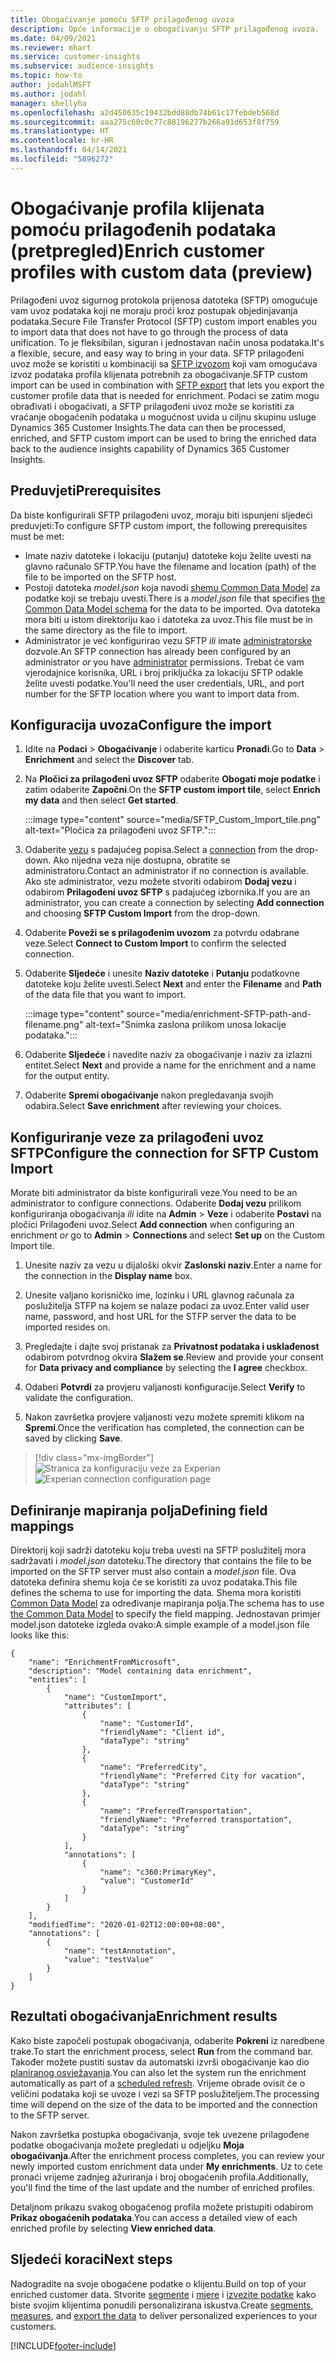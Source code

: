```yaml
---
title: Obogaćivanje pomoću SFTP prilagođenog uvoza
description: Opće informacije o obogaćivanju SFTP prilagođenog uvoza.
ms.date: 04/09/2021
ms.reviewer: mhart
ms.service: customer-insights
ms.subservice: audience-insights
ms.topic: how-to
author: jodahlMSFT
ms.author: jodahl
manager: shellyha
ms.openlocfilehash: a2d450635c19432bdd88db74b61c17febdeb568d
ms.sourcegitcommit: aaa275c60c0c77c88196277b266a91d653f8f759
ms.translationtype: HT
ms.contentlocale: hr-HR
ms.lasthandoff: 04/14/2021
ms.locfileid: "5896272"
---
```

# <a name="enrich-customer-profiles-with-custom-data-preview"></a><span data-ttu-id="331c2-103">Obogaćivanje profila klijenata pomoću prilagođenih podataka (pretpregled)</span><span class="sxs-lookup"><span data-stu-id="331c2-103">Enrich customer profiles with custom data (preview)</span></span>

<span data-ttu-id="331c2-104">Prilagođeni uvoz sigurnog protokola prijenosa datoteka (SFTP) omogućuje vam uvoz podataka koji ne moraju proći kroz postupak objedinjavanja podataka.</span><span class="sxs-lookup"><span data-stu-id="331c2-104">Secure File Transfer Protocol (SFTP) custom import enables you to import data that does not have to go through the process of data unification.</span></span> <span data-ttu-id="331c2-105">To je fleksibilan, siguran i jednostavan način unosa podataka.</span><span class="sxs-lookup"><span data-stu-id="331c2-105">It's a flexible, secure, and easy way to bring in your data.</span></span> <span data-ttu-id="331c2-106">SFTP prilagođeni uvoz može se koristiti u kombinaciji sa [SFTP izvozom](export-sftp.md) koji vam omogućava izvoz podataka profila klijenata potrebnih za obogaćivanje.</span><span class="sxs-lookup"><span data-stu-id="331c2-106">SFTP custom import can be used in combination with [SFTP export](export-sftp.md) that lets you export the customer profile data that is needed for enrichment.</span></span> <span data-ttu-id="331c2-107">Podaci se zatim mogu obrađivati i obogaćivati, a SFTP prilagođeni uvoz može se koristiti za vraćanje obogaćenih podataka u mogućnost uvida u ciljnu skupinu usluge Dynamics 365 Customer Insights.</span><span class="sxs-lookup"><span data-stu-id="331c2-107">The data can then be processed, enriched, and SFTP custom import can be used to bring the enriched data back to the audience insights capability of Dynamics 365 Customer Insights.</span></span>

## <a name="prerequisites"></a><span data-ttu-id="331c2-108">Preduvjeti</span><span class="sxs-lookup"><span data-stu-id="331c2-108">Prerequisites</span></span>

<span data-ttu-id="331c2-109">Da biste konfigurirali SFTP prilagođeni uvoz, moraju biti ispunjeni sljedeći preduvjeti:</span><span class="sxs-lookup"><span data-stu-id="331c2-109">To configure SFTP custom import, the following prerequisites must be met:</span></span>

- <span data-ttu-id="331c2-110">Imate naziv datoteke i lokaciju (putanju) datoteke koju želite uvesti na glavno računalo SFTP.</span><span class="sxs-lookup"><span data-stu-id="331c2-110">You have the filename and location (path) of the file to be imported on the SFTP host.</span></span>
- <span data-ttu-id="331c2-111">Postoji datoteka *model.json* koja navodi [shemu Common Data Model](/common-data-model/) za podatke koji se trebaju uvesti.</span><span class="sxs-lookup"><span data-stu-id="331c2-111">There is a *model.json* file that specifies [the Common Data Model schema](/common-data-model/) for the data to be imported.</span></span> <span data-ttu-id="331c2-112">Ova datoteka mora biti u istom direktoriju kao i datoteka za uvoz.</span><span class="sxs-lookup"><span data-stu-id="331c2-112">This file must be in the same directory as the file to import.</span></span>
- <span data-ttu-id="331c2-113">Administrator je već konfigurirao vezu SFTP *ili* imate [administratorske](permissions.md#administrator) dozvole.</span><span class="sxs-lookup"><span data-stu-id="331c2-113">An SFTP connection has already been configured by an administrator *or* you have [administrator](permissions.md#administrator) permissions.</span></span> <span data-ttu-id="331c2-114">Trebat će vam vjerodajnice korisnika, URL i broj priključka za lokaciju SFTP odakle želite uvesti podatke.</span><span class="sxs-lookup"><span data-stu-id="331c2-114">You'll need the user credentials, URL, and port number for the SFTP location where you want to import data from.</span></span>


## <a name="configure-the-import"></a><span data-ttu-id="331c2-115">Konfiguracija uvoza</span><span class="sxs-lookup"><span data-stu-id="331c2-115">Configure the import</span></span>

1. <span data-ttu-id="331c2-116">Idite na **Podaci** > **Obogaćivanje** i odaberite karticu **Pronađi**.</span><span class="sxs-lookup"><span data-stu-id="331c2-116">Go to **Data** > **Enrichment** and select the **Discover** tab.</span></span>

1. <span data-ttu-id="331c2-117">Na **Pločici za prilagođeni uvoz SFTP** odaberite **Obogati moje podatke** i zatim odaberite **Započni**.</span><span class="sxs-lookup"><span data-stu-id="331c2-117">On the **SFTP custom import tile**, select **Enrich my data** and then select **Get started**.</span></span>

   :::image type="content" source="media/SFTP_Custom_Import_tile.png" alt-text="Pločica za prilagođeni uvoz SFTP.":::

1. <span data-ttu-id="331c2-119">Odaberite [vezu](connections.md) s padajućeg popisa.</span><span class="sxs-lookup"><span data-stu-id="331c2-119">Select a [connection](connections.md) from the drop-down.</span></span> <span data-ttu-id="331c2-120">Ako nijedna veza nije dostupna, obratite se administratoru.</span><span class="sxs-lookup"><span data-stu-id="331c2-120">Contact an administrator if no connection is available.</span></span> <span data-ttu-id="331c2-121">Ako ste administrator, vezu možete stvoriti odabirom **Dodaj vezu** i odabirom **Prilagođeni uvoz SFTP** s padajućeg izbornika.</span><span class="sxs-lookup"><span data-stu-id="331c2-121">If you are an administrator, you can create a connection by selecting **Add connection** and choosing **SFTP Custom Import** from the drop-down.</span></span>

1. <span data-ttu-id="331c2-122">Odaberite **Poveži se s prilagođenim uvozom** za potvrdu odabrane veze.</span><span class="sxs-lookup"><span data-stu-id="331c2-122">Select **Connect to Custom Import** to confirm the selected connection.</span></span>

1.  <span data-ttu-id="331c2-123">Odaberite **Sljedeće** i unesite **Naziv datoteke** i **Putanju** podatkovne datoteke koju želite uvesti.</span><span class="sxs-lookup"><span data-stu-id="331c2-123">Select **Next** and enter the **Filename** and **Path** of the data file that you want to import.</span></span>

    :::image type="content" source="media/enrichment-SFTP-path-and-filename.png" alt-text="Snimka zaslona prilikom unosa lokacije podataka.":::

1. <span data-ttu-id="331c2-125">Odaberite **Sljedeće** i navedite naziv za obogaćivanje i naziv za izlazni entitet.</span><span class="sxs-lookup"><span data-stu-id="331c2-125">Select **Next** and provide a name for the enrichment and a name for the output entity.</span></span> 

1. <span data-ttu-id="331c2-126">Odaberite **Spremi obogaćivanje** nakon pregledavanja svojih odabira.</span><span class="sxs-lookup"><span data-stu-id="331c2-126">Select **Save enrichment** after reviewing your choices.</span></span>

## <a name="configure-the-connection-for-sftp-custom-import"></a><span data-ttu-id="331c2-127">Konfiguriranje veze za prilagođeni uvoz SFTP</span><span class="sxs-lookup"><span data-stu-id="331c2-127">Configure the connection for SFTP Custom Import</span></span> 

<span data-ttu-id="331c2-128">Morate biti administrator da biste konfigurirali veze.</span><span class="sxs-lookup"><span data-stu-id="331c2-128">You need to be an administrator to configure connections.</span></span> <span data-ttu-id="331c2-129">Odaberite **Dodaj vezu** prilikom konfiguriranja obogaćivanja *ili* idite na **Admin** > **Veze** i odaberite **Postavi** na pločici Prilagođeni uvoz.</span><span class="sxs-lookup"><span data-stu-id="331c2-129">Select **Add connection** when configuring an enrichment *or* go to **Admin** > **Connections** and select **Set up** on the Custom Import tile.</span></span>

1. <span data-ttu-id="331c2-130">Unesite naziv za vezu u dijaloški okvir **Zaslonski naziv**.</span><span class="sxs-lookup"><span data-stu-id="331c2-130">Enter a name for the connection in the **Display name** box.</span></span>

1. <span data-ttu-id="331c2-131">Unesite valjano korisničko ime, lozinku i URL glavnog računala za poslužitelja STFP na kojem se nalaze podaci za uvoz.</span><span class="sxs-lookup"><span data-stu-id="331c2-131">Enter valid user name, password, and host URL for the STFP server the data to be imported resides on.</span></span>

1. <span data-ttu-id="331c2-132">Pregledajte i dajte svoj pristanak za **Privatnost podataka i usklađenost** odabirom potvrdnog okvira **Slažem se**.</span><span class="sxs-lookup"><span data-stu-id="331c2-132">Review and provide your consent for **Data privacy and compliance** by selecting the **I agree** checkbox.</span></span>

1. <span data-ttu-id="331c2-133">Odaberi **Potvrdi** za provjeru valjanosti konfiguracije.</span><span class="sxs-lookup"><span data-stu-id="331c2-133">Select **Verify** to validate the configuration.</span></span>

1. <span data-ttu-id="331c2-134">Nakon završetka provjere valjanosti vezu možete spremiti klikom na **Spremi**.</span><span class="sxs-lookup"><span data-stu-id="331c2-134">Once the verification has completed, the connection can be saved by clicking **Save**.</span></span>

> [!div class="mx-imgBorder"]
   > <span data-ttu-id="331c2-135">![Stranica za konfiguraciju veze za Experian](media/enrichment-SFTP-connection.png "Stranica za konfiguraciju veze za Experian")</span><span class="sxs-lookup"><span data-stu-id="331c2-135">![Experian connection configuration page](media/enrichment-SFTP-connection.png "Experian connection configuration page")</span></span>


## <a name="defining-field-mappings"></a><span data-ttu-id="331c2-136">Definiranje mapiranja polja</span><span class="sxs-lookup"><span data-stu-id="331c2-136">Defining field mappings</span></span> 

<span data-ttu-id="331c2-137">Direktorij koji sadrži datoteku koju treba uvesti na SFTP poslužitelj mora sadržavati i *model.json* datoteku.</span><span class="sxs-lookup"><span data-stu-id="331c2-137">The directory that contains the file to be imported on the SFTP server must also contain a *model.json* file.</span></span> <span data-ttu-id="331c2-138">Ova datoteka definira shemu koja će se koristiti za uvoz podataka.</span><span class="sxs-lookup"><span data-stu-id="331c2-138">This file defines the schema to use for importing the data.</span></span> <span data-ttu-id="331c2-139">Shema mora koristiti [Common Data Model](/common-data-model/) za određivanje mapiranja polja.</span><span class="sxs-lookup"><span data-stu-id="331c2-139">The schema has to use [the Common Data Model](/common-data-model/) to specify the field mapping.</span></span> <span data-ttu-id="331c2-140">Jednostavan primjer model.json datoteke izgleda ovako:</span><span class="sxs-lookup"><span data-stu-id="331c2-140">A simple example of a model.json file looks like this:</span></span>

```
{
    "name": "EnrichmentFromMicrosoft",
    "description": "Model containing data enrichment",
    "entities": [
        {
            "name": "CustomImport",
            "attributes": [
                {
                    "name": "CustomerId",
                    "friendlyName": "Client id",
                    "dataType": "string"
                },
                {
                    "name": "PreferredCity",
                    "friendlyName": "Preferred City for vacation",
                    "dataType": "string"
                },
                {
                    "name": "PreferredTransportation",
                    "friendlyName": "Preferred transportation",
                    "dataType": "string"
                }
            ],
            "annotations": [
                {
                    "name": "c360:PrimaryKey",
                    "value": "CustomerId"
                }
            ]
        }
    ],
    "modifiedTime": "2020-01-02T12:00:00+08:00",
    "annotations": [
        {
            "name": "testAnnotation",
            "value": "testValue"
        }
    ]
}
```

## <a name="enrichment-results"></a><span data-ttu-id="331c2-141">Rezultati obogaćivanja</span><span class="sxs-lookup"><span data-stu-id="331c2-141">Enrichment results</span></span>

<span data-ttu-id="331c2-142">Kako biste započeli postupak obogaćivanja, odaberite **Pokreni** iz naredbene trake.</span><span class="sxs-lookup"><span data-stu-id="331c2-142">To start the enrichment process, select **Run** from the command bar.</span></span> <span data-ttu-id="331c2-143">Također možete pustiti sustav da automatski izvrši obogaćivanje kao dio [ planiranog osvježavanja](system.md#schedule-tab).</span><span class="sxs-lookup"><span data-stu-id="331c2-143">You can also let the system run the enrichment automatically as part of a [scheduled refresh](system.md#schedule-tab).</span></span> <span data-ttu-id="331c2-144">Vrijeme obrade ovisit će o veličini podataka koji se uvoze i vezi sa SFTP poslužiteljem.</span><span class="sxs-lookup"><span data-stu-id="331c2-144">The processing time will depend on the size of the data to be imported and the connection to the SFTP server.</span></span>

<span data-ttu-id="331c2-145">Nakon završetka postupka obogaćivanja, svoje tek uvezene prilagođene podatke obogaćivanja možete pregledati u odjeljku **Moja obogaćivanja**.</span><span class="sxs-lookup"><span data-stu-id="331c2-145">After the enrichment process completes, you can review your newly imported custom enrichment data under **My enrichments**.</span></span> <span data-ttu-id="331c2-146">Uz to ćete pronaći vrijeme zadnjeg ažuriranja i broj obogaćenih profila.</span><span class="sxs-lookup"><span data-stu-id="331c2-146">Additionally, you'll find the time of the last update and the number of enriched profiles.</span></span>

<span data-ttu-id="331c2-147">Detaljnom prikazu svakog obogaćenog profila možete pristupiti odabirom **Prikaz obogaćenih podataka**.</span><span class="sxs-lookup"><span data-stu-id="331c2-147">You can access a detailed view of each enriched profile by selecting **View enriched data**.</span></span>

## <a name="next-steps"></a><span data-ttu-id="331c2-148">Sljedeći koraci</span><span class="sxs-lookup"><span data-stu-id="331c2-148">Next steps</span></span>

<span data-ttu-id="331c2-149">Nadogradite na svoje obogaćene podatke o klijentu.</span><span class="sxs-lookup"><span data-stu-id="331c2-149">Build on top of your enriched customer data.</span></span> <span data-ttu-id="331c2-150">Stvorite [segmente](segments.md) i [mjere](measures.md) i [izvezite podatke](export-destinations.md) kako biste svojim klijentima ponudili personalizirana iskustva.</span><span class="sxs-lookup"><span data-stu-id="331c2-150">Create [segments](segments.md), [measures](measures.md), and [export the data](export-destinations.md) to deliver personalized experiences to your customers.</span></span>

[!INCLUDE[footer-include](../includes/footer-banner.md)]

